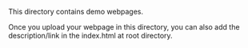 This directory contains demo webpages.

Once you upload your webpage in this directory, you can also add the description/link in the index.html at root directory.
